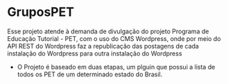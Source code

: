 
# GruposPET
Esse projeto atende à demanda de divulgação do projeto Programa de Educação Tutorial - PET, com o uso do CMS Wordpress, onde por meio do API REST do Wordpress faz a republicação das postagens de cada instalação do Wordpress para outra instalação do Wordpress
* O  Projeto é baseado em duas etapas, um plguin que possui a lista de todos os PET de um determinado estado do Brasil.

